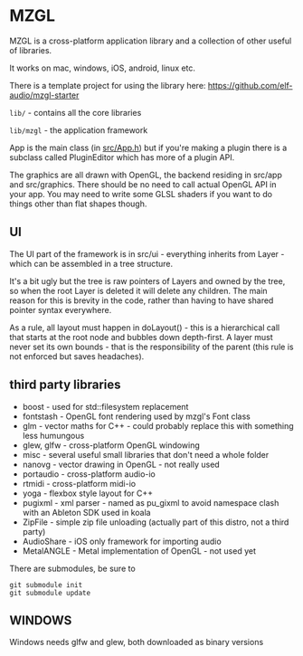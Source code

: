 # MZGL

MZGL is a cross-platform application library and a collection of other useful of libraries. 

It works on mac, windows, iOS, android, linux etc.

There is a template project for using the library here: https://github.com/elf-audio/mzgl-starter

`lib/` - contains all the core libraries

`lib/mzgl` - the application framework

App is the main class (in [src/App.h](src/App.h)) but if you're making a plugin there is a subclass called PluginEditor which has more of a plugin API.

The graphics are all drawn with OpenGL, the backend residing in src/app and src/graphics. There should be no need to call actual OpenGL API in your app. You may need to write some GLSL shaders if you want to do things other than flat shapes though.

## UI
The UI part of the framework is in src/ui - everything inherits from Layer - which can be assembled in a tree structure.

It's a bit ugly but the tree is raw pointers of Layers and owned by the tree, so when the root Layer is deleted it will delete any children. The main reason for this is brevity in the code, rather than having to have shared pointer syntax everywhere.

As a rule, all layout must happen in doLayout() - this is a hierarchical call that starts at the root node and bubbles down depth-first. A layer must never set its own bounds - that is the responsibility of the parent (this rule is not enforced but saves headaches).

## third party libraries
* boost - used for std::filesystem replacement
* fontstash - OpenGL font rendering used by mzgl's Font class
* glm - vector maths for C++ - could probably replace this with something less humungous
* glew, glfw - cross-platform OpenGL windowing
* misc - several useful small libraries that don't need a whole folder
* nanovg - vector drawing in OpenGL - not really used
* portaudio - cross-platform audio-io
* rtmidi - cross-platform midi-io
* yoga - flexbox style layout for C++
* pugixml - xml parser - named as pu_gixml to avoid namespace clash with an Ableton SDK used in koala 
* ZipFile - simple zip file unloading (actually part of this distro, not a third party)
* AudioShare - iOS only framework for importing audio 
* MetalANGLE - Metal implementation of OpenGL - not used yet

There are submodules, be sure to 
```
git submodule init
git submodule update
```

## WINDOWS

Windows needs glfw and glew, both downloaded as binary versions
